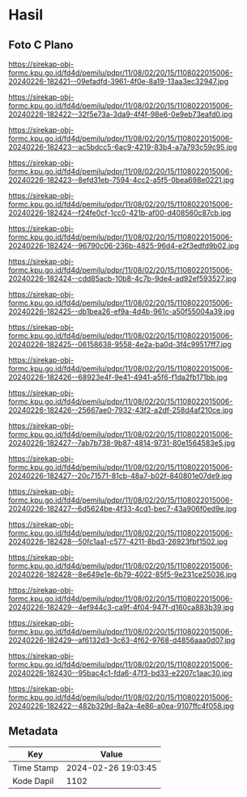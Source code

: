 # Hasil

## Foto C Plano

https://sirekap-obj-formc.kpu.go.id/fd4d/pemilu/pdpr/11/08/02/20/15/1108022015006-20240226-182421--09efadfd-3961-4f0e-8a19-13aa3ec32947.jpg

https://sirekap-obj-formc.kpu.go.id/fd4d/pemilu/pdpr/11/08/02/20/15/1108022015006-20240226-182422--32f5e73a-3da9-4f4f-98e6-0e9eb73eafd0.jpg

https://sirekap-obj-formc.kpu.go.id/fd4d/pemilu/pdpr/11/08/02/20/15/1108022015006-20240226-182423--ac5bdcc5-6ac9-4219-83b4-a7a793c59c95.jpg

https://sirekap-obj-formc.kpu.go.id/fd4d/pemilu/pdpr/11/08/02/20/15/1108022015006-20240226-182423--8efd31eb-7594-4cc2-a5f5-0bea698e0221.jpg

https://sirekap-obj-formc.kpu.go.id/fd4d/pemilu/pdpr/11/08/02/20/15/1108022015006-20240226-182424--f24fe0cf-1cc0-421b-af00-d408560c87cb.jpg

https://sirekap-obj-formc.kpu.go.id/fd4d/pemilu/pdpr/11/08/02/20/15/1108022015006-20240226-182424--96790c06-236b-4825-96d4-e2f3edfd9b02.jpg

https://sirekap-obj-formc.kpu.go.id/fd4d/pemilu/pdpr/11/08/02/20/15/1108022015006-20240226-182424--cdd85acb-10b8-4c7b-9de4-ad92ef593527.jpg

https://sirekap-obj-formc.kpu.go.id/fd4d/pemilu/pdpr/11/08/02/20/15/1108022015006-20240226-182425--db1bea26-ef9a-4d4b-961c-a50f55004a39.jpg

https://sirekap-obj-formc.kpu.go.id/fd4d/pemilu/pdpr/11/08/02/20/15/1108022015006-20240226-182425--06158638-9558-4e2a-ba0d-3f4c99517ff7.jpg

https://sirekap-obj-formc.kpu.go.id/fd4d/pemilu/pdpr/11/08/02/20/15/1108022015006-20240226-182426--68923e4f-9e41-4941-a5f6-f1da2fb171bb.jpg

https://sirekap-obj-formc.kpu.go.id/fd4d/pemilu/pdpr/11/08/02/20/15/1108022015006-20240226-182426--25667ae0-7932-43f2-a2df-258d4af210ce.jpg

https://sirekap-obj-formc.kpu.go.id/fd4d/pemilu/pdpr/11/08/02/20/15/1108022015006-20240226-182427--7ab7b738-9b87-4814-9731-80e1564583e5.jpg

https://sirekap-obj-formc.kpu.go.id/fd4d/pemilu/pdpr/11/08/02/20/15/1108022015006-20240226-182427--20c71571-81cb-48a7-b02f-840801e07de9.jpg

https://sirekap-obj-formc.kpu.go.id/fd4d/pemilu/pdpr/11/08/02/20/15/1108022015006-20240226-182427--6d5624be-4f33-4cd1-bec7-43a906f0ed9e.jpg

https://sirekap-obj-formc.kpu.go.id/fd4d/pemilu/pdpr/11/08/02/20/15/1108022015006-20240226-182428--50fc1aa1-c577-4211-8bd3-26923fbf1502.jpg

https://sirekap-obj-formc.kpu.go.id/fd4d/pemilu/pdpr/11/08/02/20/15/1108022015006-20240226-182428--8e649e1e-6b79-4022-85f5-9e231ce25036.jpg

https://sirekap-obj-formc.kpu.go.id/fd4d/pemilu/pdpr/11/08/02/20/15/1108022015006-20240226-182429--4ef944c3-ca9f-4f04-947f-d160ca883b39.jpg

https://sirekap-obj-formc.kpu.go.id/fd4d/pemilu/pdpr/11/08/02/20/15/1108022015006-20240226-182429--af6132d3-3c63-4f62-9768-d4856aaa0d07.jpg

https://sirekap-obj-formc.kpu.go.id/fd4d/pemilu/pdpr/11/08/02/20/15/1108022015006-20240226-182430--95bac4c1-fda6-47f3-bd33-e2207c1aac30.jpg

https://sirekap-obj-formc.kpu.go.id/fd4d/pemilu/pdpr/11/08/02/20/15/1108022015006-20240226-182422--482b329d-8a2a-4e86-a0ea-9107ffc4f058.jpg


## Metadata

| Key        | Value               |
| ---------- | ------------------- |
| Time Stamp | 2024-02-26 19:03:45 |
| Kode Dapil | 1102                |



